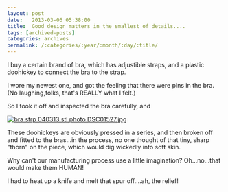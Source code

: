 ```yaml
---
layout: post
date:	2013-03-06 05:38:00
title:  Good design matters in the smallest of details....
tags: [archived-posts]
categories: archives
permalink: /:categories/:year/:month/:day/:title/
---
```

I buy a certain brand of bra, which has adjustible straps, and a plastic doohickey to connect the bra to the strap.

I wore my newest one, and got the feeling that there were pins in the bra. (No laughing,folks, that's REALLY what I felt.)

So I took it off and inspected the bra carefully, and 

<lj-cut text="this is what I found:">

<a href="http://s1264.beta.photobucket.com/user/mnypx/media/DSC01527.jpg.html" target="_blank"><img src="http://i1264.photobucket.com/albums/jj483/mnypx/DSC01527.jpg" border="0" alt="bra strp 040313 stl photo DSC01527.jpg"/></a>

These doohickeys are obviously pressed in a series, and then broken off and fitted to the bras...in the process, no one thought of that tiny, sharp "thorn" on the piece, which would dig wickedly into soft skin.

Why can't our manufacturing process use a little imagination? Oh...no...that would make them HUMAN!


I had to heat up a knife and melt that spur off....ah, the relief!
